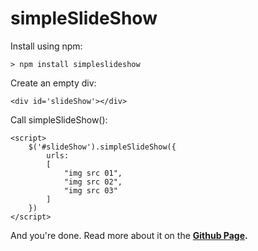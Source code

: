 # simpleSlideShow

Install using npm:
~~~~
> npm install simpleslideshow
~~~~

Create an empty div:
~~~~
<div id='slideShow'></div>
~~~~

Call simpleSlideShow():
~~~~
<script>
    $('#slideShow').simpleSlideShow({
        urls:
        [
            "img src 01",
            "img src 02",
            "img src 03"
        ]
    })
</script>
~~~~

And you're done. Read more about it on the **[Github Page](https://michaeldfaber.github.io/simpleSlideShow/).**

